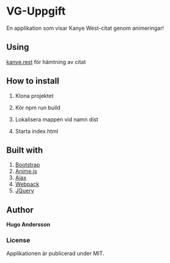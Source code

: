 # VG-Uppgift
En applikation som visar Kanye West-citat genom animeringar!

## Using
[kanye.rest](https://kanye.rest/) för hämtning av citat


## How to install
1. Klona projektet

2. Kör npm run build

3. Lokalisera mappen vid namn dist

4. Starta index.html

## Built with
1. [Bootstrap](https://getbootstrap.com/)
2. [Anime.js](https://animejs.com/)
3. [Ajax](https://developer.mozilla.org/en-US/docs/Web/Guide/AJAX)
4. [Webpack](https://webpack.js.org/)
5. [JQuery](https://jquery.com/)


## Author
**Hugo Andersson**

### License
Applikationen är publicerad under MIT.
